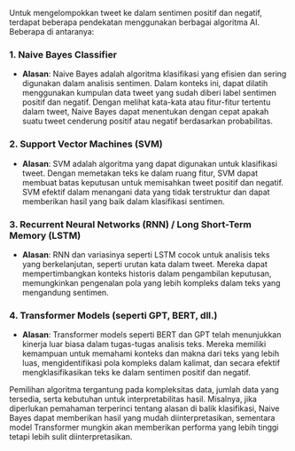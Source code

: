 Untuk mengelompokkan tweet ke dalam sentimen positif dan negatif, terdapat beberapa pendekatan menggunakan berbagai algoritma AI. Beberapa di antaranya:

### 1. **Naive Bayes Classifier**

- **Alasan**: Naive Bayes adalah algoritma klasifikasi yang efisien dan sering digunakan dalam analisis sentimen. Dalam konteks ini, dapat dilatih menggunakan kumpulan data tweet yang sudah diberi label sentimen positif dan negatif. Dengan melihat kata-kata atau fitur-fitur tertentu dalam tweet, Naive Bayes dapat menentukan dengan cepat apakah suatu tweet cenderung positif atau negatif berdasarkan probabilitas.

### 2. **Support Vector Machines (SVM)**

- **Alasan**: SVM adalah algoritma yang dapat digunakan untuk klasifikasi tweet. Dengan memetakan teks ke dalam ruang fitur, SVM dapat membuat batas keputusan untuk memisahkan tweet positif dan negatif. SVM efektif dalam menangani data yang tidak terstruktur dan dapat memberikan hasil yang baik dalam klasifikasi sentimen.

### 3. **Recurrent Neural Networks (RNN) / Long Short-Term Memory (LSTM)**

- **Alasan**: RNN dan variasinya seperti LSTM cocok untuk analisis teks yang berkelanjutan, seperti urutan kata dalam tweet. Mereka dapat mempertimbangkan konteks historis dalam pengambilan keputusan, memungkinkan pengenalan pola yang lebih kompleks dalam teks yang mengandung sentimen.

### 4. **Transformer Models (seperti GPT, BERT, dll.)**

- **Alasan**: Transformer models seperti BERT dan GPT telah menunjukkan kinerja luar biasa dalam tugas-tugas analisis teks. Mereka memiliki kemampuan untuk memahami konteks dan makna dari teks yang lebih luas, mengidentifikasi pola kompleks dalam kalimat, dan secara efektif mengklasifikasikan teks ke dalam sentimen positif dan negatif.

Pemilihan algoritma tergantung pada kompleksitas data, jumlah data yang tersedia, serta kebutuhan untuk interpretabilitas hasil. Misalnya, jika diperlukan pemahaman terperinci tentang alasan di balik klasifikasi, Naive Bayes dapat memberikan hasil yang mudah diinterpretasikan, sementara model Transformer mungkin akan memberikan performa yang lebih tinggi tetapi lebih sulit diinterpretasikan.
